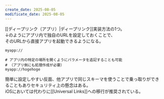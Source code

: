 ```yaml
---
create_date: 2025-08-05
modificate_date: 2025-08-05
---
```

[[ディープリンク（アプリ）|ディープリンク]]実装方法の1つ。  
↓のようにアプリ内で独自のURLを設定しておくことで、  
そのURLから直接アプリを起動できるようになる。
```
myapp://

# アプリ内の特定の場所を開くようにパラメータを追記することも可能
# （アプリ側にも処理作成が必要）
myapp://hogehoge
```

簡単に設定しやすい反面、他アプリで同じスキーマを使うことで乗っ取りができることもありセキュリティ上の懸念はある。  
iOSにおいては代わりに[[Universal Links]]への移行が推奨されている。